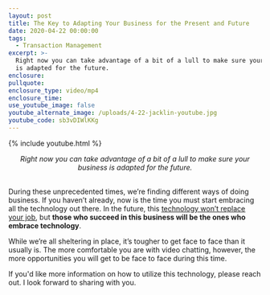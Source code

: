 ```yaml
---
layout: post
title: The Key to Adapting Your Business for the Present and Future
date: 2020-04-22 00:00:00
tags:
  - Transaction Management
excerpt: >-
  Right now you can take advantage of a bit of a lull to make sure your business
  is adapted for the future.
enclosure:
pullquote:
enclosure_type: video/mp4
enclosure_time:
use_youtube_image: false
youtube_alternate_image: /uploads/4-22-jacklin-youtube.jpg
youtube_code: sb3vDIWlKKg
---
```


{% include youtube.html %}

<center><em>Right now you can take advantage of a bit of a lull to make sure your business is adapted for the future.</em></center>

<br>During these unprecedented times, we’re finding different ways of doing business. If you haven’t already, now is the time you must start embracing all the technology out there. In the future, this <u><a target="_blank" href="https://joinrma.com/why-do-agents-need-to-embrace-technology.html">technology won&rsquo;t replace your job</a></u>, but **those who succeed in this business will be the ones who embrace technology**.

While we’re all sheltering in place, it’s tougher to get face to face than it usually is. The more comfortable you are with video chatting, however, the more opportunities you will get to be face to face during this time.

If you'd like more information on how to utilize this technology, please reach out. I look forward to sharing with you.